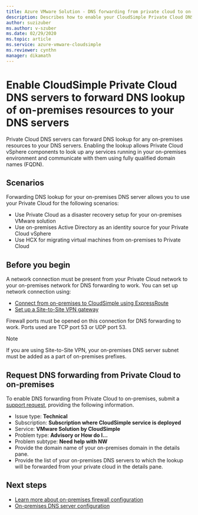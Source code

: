 ```yaml
--- 
title: Azure VMware Solution - DNS forwarding from private cloud to on-premises
description: Describes how to enable your CloudSimple Private Cloud DNS server to forward lookup of on-premises resources
author: suzizuber
ms.author: v-szuber
ms.date: 02/29/2020 
ms.topic: article 
ms.service: azure-vmware-cloudsimple 
ms.reviewer: cynthn 
manager: dikamath 
---
```


# Enable CloudSimple Private Cloud DNS servers to forward DNS lookup of on-premises resources to your DNS servers

Private Cloud DNS servers can forward DNS lookup for any on-premises resources to your DNS servers.  Enabling the lookup allows Private Cloud vSphere components to look up any services running in your on-premises environment and communicate with them using fully qualified domain names (FQDN).

## Scenarios 

Forwarding DNS lookup for your on-premises DNS server allows you to use your Private Cloud for the following scenarios:

* Use Private Cloud as a disaster recovery setup for your on-premises VMware solution
* Use on-premises Active Directory as an identity source for your Private Cloud vSphere
* Use HCX for migrating virtual machines from on-premises to Private Cloud

## Before you begin

A network connection must be present from your Private Cloud network to your on-premises network for DNS forwarding to work.  You can set up network connection using:

* [Connect from on-premises to CloudSimple using ExpressRoute](on-premises-connection.md)
* [Set up a Site-to-Site VPN gateway](./vpn-gateway.md#set-up-a-site-to-site-vpn-gateway)

Firewall ports must be opened on this connection for DNS forwarding to work.  Ports used are TCP port 53 or UDP port 53.

> [!NOTE]
> If you are using Site-to-Site VPN, your on-premises DNS server subnet must be added as a part of on-premises prefixes.

## Request DNS forwarding from Private Cloud to on-premises

To enable DNS forwarding from Private Cloud to on-premises, submit a [support request](https://portal.azure.com/#blade/Microsoft_Azure_Support/HelpAndSupportBlade/newsupportrequest), providing the following information.

* Issue type: **Technical**
* Subscription: **Subscription where CloudSimple service is deployed**
* Service: **VMware Solution by CloudSimple**
* Problem type: **Advisory or How do I...**
* Problem subtype: **Need help with NW**
* Provide the domain name of your on-premises domain in the details pane.
* Provide the list of your on-premises DNS servers to which the lookup will be forwarded from your private cloud in the details pane.

## Next steps

* [Learn more about on-premises firewall configuration](on-premises-firewall-configuration.md)
* [On-premises DNS server configuration](on-premises-dns-setup.md)
